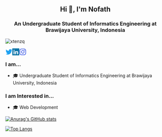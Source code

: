 <h2 align="center">Hi 👋, I'm Nofath</h2>
<h3 align="center">An Undergraduate Student of Informatics Engineering at Brawijaya University, Indonesia</h3>

<p align="left"> <img src="https://komarev.com/ghpvc/?username=xtenzq&label=Profile%20views&color=0e75b6&style=flat" alt="xtenzq" /> </p>

<a href="https://twitter.com/NofathZH" target="blank"><img align="left" src="icons/twitter.svg" alt="xtenzq" width="22px" /></a>
<a href="https://www.linkedin.com/in/nofathzukhrufihaideal/" target="blank"><img align="left" src="icons/linkedin.svg" alt="xtenzq" width="22px" /></a>
<a href="https://instagram.com/nrusetski" target="blank"><img align="left" src="icons/instagram.svg" alt="xtenzq" width="22px" /></a>
<br />

### I am...
* 🎓 Undergraduate Student of Informatics Engineering at Brawijaya University, Indonesia

### I am Interested in...
* 🎓 Web Development

<!-- ![](https://raw.githubusercontent.com/NofathZ/github-stats-transparent/output/generated/overview.svg)
![](https://raw.githubusercontent.com/NofathZ/github-stats-transparent/output/generated/languages.svg) -->

[![Anurag's GitHub stats](https://github-readme-stats.vercel.app/api?username=NofathZ&show_icons=true&theme=radical)](https://github.com/anuraghazra/github-readme-stats)

[![Top Langs](https://github-readme-stats.vercel.app/api/top-langs/?username=NofathZ&layout=demo&theme=tokyonight)](https://github.com/anuraghazra/github-readme-stats)
